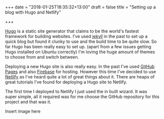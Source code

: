 +++
date = "2018-01-25T18:35:32+13:00"
draft = false
title = "Setting up a blog with Hugo and Netlify"

+++

[Hugo](https://gohugo.io/) is a static site generator that claims to be the world's fastest framework for building websites. I've used [jekyll](https://jekyllrb.com/) in the past to set up a quick blog but found it clunky to use and the build time to be quite slow. So far Hugo has been really easy to set up. (apart from a few issues getting Hugo installed on Ubuntu correctly) I'm loving the huge amount of themes to choose from and switch between. 

Deploying a new Hugo site is also really easy. In the past I've used [GitHub Pages](https://pages.github.com/) and also [Firebase](https://firebase.google.com/) for hosting. However this time I've decided to use [Netlify](https://www.netlify.com/) as I've heard quite a lot of great things about it. There are heaps of great tutorials I've found for deploying a Hugo site to Netlify.

The first time I deployed to Netlify I just used the in built wizard. It was super simple, all it required was for me choose the GitHub repository for this project and that was it.

Insert image here



